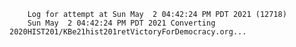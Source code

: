         Log for attempt at Sun May  2 04:42:24 PM PDT 2021 (12718)
        Sun May  2 04:42:24 PM PDT 2021 Converting 2020HIST201/KBe21hist201retVictoryForDemocracy.org...
